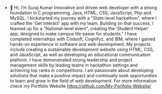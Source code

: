 - 👋 Hi, I’m Suraj Kumar
Innovative and driven web developer with a strong foundation in C programming, Java, HTML, CSS, JavaScript, Php and MySQL.
I kickstarted my journey with a "State-level hackathon", where I crafted the 'Get Interact' app with my team. Building on that success, I teamed up for a "National-level event", creating the 'Student Helper' app, designed to make campus life easier for students."
I have completed internships with Codsoft, Cognifyz, and IBM, where I gained hands-on experience in software and web development.
My projects include creating a sustainable development website using HTML, CSS, and JavaScript, as well as developing an educational communication platform.
I have demonstrated strong leadership and project management skills by leading teams in hackathon settings and achieving top ranks in competitions.
I am passionate about developing solutions that make a positive impact and continually seek opportunities to learn and grow in the field of web development.
For more information check my Portfolio Website https://github.com/My-Portfolio-Website/
<!---
Surraj007/Surraj007 is a ✨ special ✨ repository because its `README.md` (this file) appears on your GitHub profile.
You can click the Preview link to take a look at your changes.
--->
 
